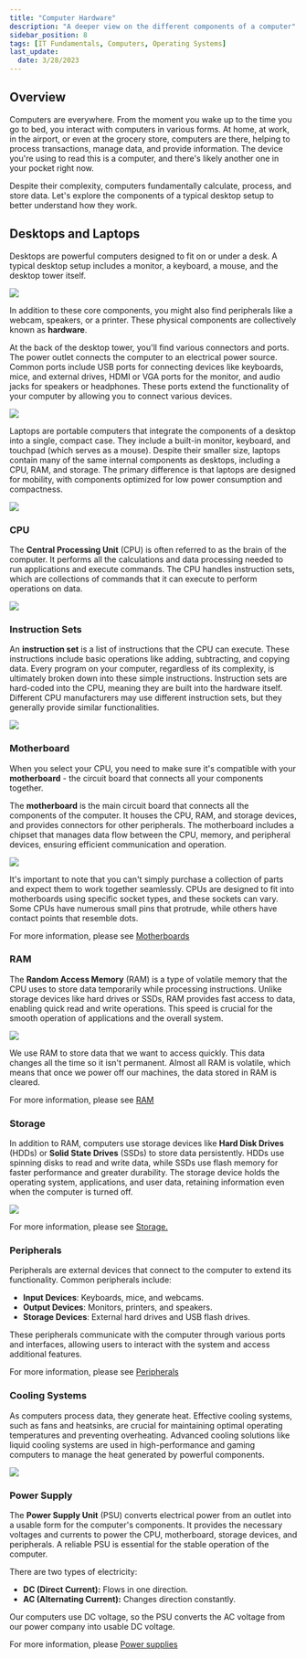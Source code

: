 ```yaml
---
title: "Computer Hardware"
description: "A deeper view on the different components of a computer"
sidebar_position: 8
tags: [IT Fundamentals, Computers, Operating Systems]
last_update:
  date: 3/28/2023
---
```




## Overview

Computers are everywhere. From the moment you wake up to the time you go to bed, you interact with computers in various forms. At home, at work, in the airport, or even at the grocery store, computers are there, helping to process transactions, manage data, and provide information. The device you're using to read this is a computer, and there's likely another one in your pocket right now. 

Despite their complexity, computers fundamentally calculate, process, and store data. Let's explore the components of a typical desktop setup to better understand how they work.

## Desktops and Laptops

Desktops are powerful computers designed to fit on or under a desk. A typical desktop setup includes a monitor, a keyboard, a mouse, and the desktop tower itself.

<div class="img-center">

![](/img/docs/comphwdesktops2.png)

</div>

In addition to these core components, you might also find peripherals like a webcam, speakers, or a printer. These physical components are collectively known as **hardware**.

At the back of the desktop tower, you'll find various connectors and ports. The power outlet connects the computer to an electrical power source. Common ports include USB ports for connecting devices like keyboards, mice, and external drives, HDMI or VGA ports for the monitor, and audio jacks for speakers or headphones. These ports extend the functionality of your computer by allowing you to connect various devices.

<div class="img-center">

![](/img/docs/backpanel.jpg)

</div>

Laptops are portable computers that integrate the components of a desktop into a single, compact case. They include a built-in monitor, keyboard, and touchpad (which serves as a mouse). Despite their smaller size, laptops contain many of the same internal components as desktops, including a CPU, RAM, and storage. The primary difference is that laptops are designed for mobility, with components optimized for low power consumption and compactness.

<div class="img-center">

![](/img/docs/basics-laptop-sample-photo-parts.png)

</div>

### CPU

The **Central Processing Unit** (CPU) is often referred to as the brain of the computer. It performs all the calculations and data processing needed to run applications and execute commands. The CPU handles instruction sets, which are collections of commands that it can execute to perform operations on data.

<div class="img-center">

![](/img/docs/Intel-CPU1.jpg)

</div>

### Instruction Sets

An **instruction set** is a list of instructions that the CPU can execute. These instructions include basic operations like adding, subtracting, and copying data. Every program on your computer, regardless of its complexity, is ultimately broken down into these simple instructions. Instruction sets are hard-coded into the CPU, meaning they are built into the hardware itself. Different CPU manufacturers may use different instruction sets, but they generally provide similar functionalities.

<div class="img-center">

![](/img/docs/8085-instruction-set.png)

</div>

### Motherboard

When you select your CPU, you need to make sure it's compatible with your **motherboard** - the circuit board that connects all your components together. 

The **motherboard** is the main circuit board that connects all the components of the computer. It houses the CPU, RAM, and storage devices, and provides connectors for other peripherals. The motherboard includes a chipset that manages data flow between the CPU, memory, and peripheral devices, ensuring efficient communication and operation.

<div class="img-center">

![](/img/docs/the-motherboard-diagram.jpg)

</div>

It's important to note that you can't simply purchase a collection of parts and expect them to work together seamlessly. CPUs are designed to fit into motherboards using specific socket types, and these sockets can vary. Some CPUs have numerous small pins that protrude, while others have contact points that resemble dots.

For more information, please see [Motherboards](./009-Motherboard.md)

### RAM

The **Random Access Memory** (RAM) is a type of volatile memory that the CPU uses to store data temporarily while processing instructions. Unlike storage devices like hard drives or SSDs, RAM provides fast access to data, enabling quick read and write operations. This speed is crucial for the smooth operation of applications and the overall system.

<div class="img-center">

![](/img/docs/comphwram.png)

</div>

We use RAM to store data that we want to access quickly. This data changes all the time so it isn't permanent. Almost all RAM is volatile, which means that once we power off our machines, the data stored in RAM is cleared.

For more information, please see [RAM](./010-RAM.md)


### Storage

In addition to RAM, computers use storage devices like **Hard Disk Drives** (HDDs) or **Solid State Drives** (SSDs) to store data persistently. HDDs use spinning disks to read and write data, while SSDs use flash memory for faster performance and greater durability. The storage device holds the operating system, applications, and user data, retaining information even when the computer is turned off.

<div class="img-center">

![](/img/docs/ssd-vs-hdd-hero-1688630547197.jpeg)

</div>

For more information, please see [Storage.](./011-Storage.md)


### Peripherals

Peripherals are external devices that connect to the computer to extend its functionality. Common peripherals include:

- **Input Devices**: Keyboards, mice, and webcams.
- **Output Devices**: Monitors, printers, and speakers.
- **Storage Devices**: External hard drives and USB flash drives.

These peripherals communicate with the computer through various ports and interfaces, allowing users to interact with the system and access additional features.

For more information, please see [Peripherals](./012-Peripherals.md)

### Cooling Systems

As computers process data, they generate heat. Effective cooling systems, such as fans and heatsinks, are crucial for maintaining optimal operating temperatures and preventing overheating. Advanced cooling solutions like liquid cooling systems are used in high-performance and gaming computers to manage the heat generated by powerful components.


<div class="img-center">

![](/img/docs/comphwcpuheatsinkandfan.png)

</div>

### Power Supply

The **Power Supply Unit** (PSU) converts electrical power from an outlet into a usable form for the computer's components. It provides the necessary voltages and currents to power the CPU, motherboard, storage devices, and peripherals. A reliable PSU is essential for the stable operation of the computer.

There are two types of electricity:

- **DC (Direct Current):** Flows in one direction.
- **AC (Alternating Current):** Changes direction constantly.

Our computers use DC voltage, so the PSU converts the AC voltage from our power company into usable DC voltage.

For more information, please [Power supplies](./013-Power-Supply.md)


